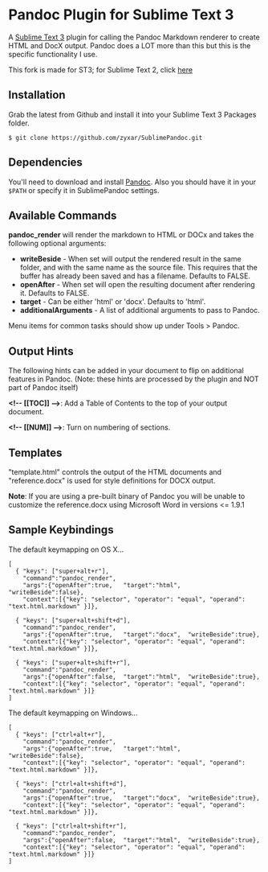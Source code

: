 # Pandoc Plugin for Sublime Text 3 #

A [Sublime Text 3](http://www.sublimetext.com/3) plugin for calling the Pandoc Markdown renderer to create HTML and DocX output.  Pandoc does a LOT more than this but this is the specific functionality I use.

This fork is made for ST3; for Sublime Text 2, click [here](https://github.com/jclement/SublimePandoc)

## Installation ##

Grab the latest from Github and install it into your Sublime Text 3 Packages folder.

~~~~~~~~~~~~~ {#mycode .sh}
$ git clone https://github.com/zyxar/SublimePandoc.git
~~~~~~~~~~~~~~~~~~~~~~

## Dependencies ##

You'll need to download and install [Pandoc].
Also you should have it in your `$PATH` or specify it in SublimePandoc settings.

## Available Commands ##

**pandoc_render** will render the markdown to HTML or DOCx and takes the following optional arguments:

*	**writeBeside** - When set will output the rendered result in the same folder, and with the same name as the source file.  This requires that the buffer has already been saved and has a filename.  Defaults to FALSE.
*	**openAfter** - When set will open the resulting document after rendering it.  Defaults to FALSE.
*	**target** - Can be either 'html' or 'docx'.  Defaults to 'html'.
* **additionalArguments** - A list of additional arguments to pass to Pandoc.

Menu items for common tasks should show up under Tools > Pandoc.

## Output Hints ##

The following hints can be added in your document to flip on additional features in Pandoc.  (Note: these hints are processed by the plugin and NOT part of Pandoc itself)

**\<!-- \[\[TOC]] -->**: Add a Table of Contents to the top of your output document.

**\<!-- \[\[NUM]] -->**: Turn on numbering of sections.

## Templates ##

"template.html" controls the output of the HTML documents and "reference.docx" is used for style definitions for DOCX output. 

**Note**:  If you are using a pre-built binary of Pandoc you will be unable to customize the reference.docx using Microsoft Word in versions <= 1.9.1

## Sample Keybindings ##

The default keymapping on OS X...

~~~~~ {#mycode .json .numberLines startFrom='0'}
[
  { "keys": ["super+alt+r"],     
    "command":"pandoc_render", 
    "args":{"openAfter":true,   "target":"html",  "writeBeside":false},
    "context":[{"key": "selector", "operator": "equal", "operand": "text.html.markdown" }]},

  { "keys": ["super+alt+shift+d"],   
    "command":"pandoc_render", 
    "args":{"openAfter":true,   "target":"docx",  "writeBeside":true},
    "context":[{"key": "selector", "operator": "equal", "operand": "text.html.markdown" }]},

  { "keys": ["super+alt+shift+r"],   
    "command":"pandoc_render", 
    "args":{"openAfter":false,  "target":"html",  "writeBeside":true},
    "context":[{"key": "selector", "operator": "equal", "operand": "text.html.markdown" }]}
]
~~~~~~~~~~~~~~~~~~~~~~~~~~~~~~~~~~~~~~

The default keymapping on Windows...

~~~~~ {#mycode .json .numberLines startFrom="100"}
[
  { "keys": ["ctrl+alt+r"],     
    "command":"pandoc_render", 
    "args":{"openAfter":true,   "target":"html",  "writeBeside":false},
    "context":[{"key": "selector", "operator": "equal", "operand": "text.html.markdown" }]},

  { "keys": ["ctrl+alt+shift+d"],   
    "command":"pandoc_render", 
    "args":{"openAfter":true,   "target":"docx",  "writeBeside":true},
    "context":[{"key": "selector", "operator": "equal", "operand": "text.html.markdown" }]},

  { "keys": ["ctrl+alt+shift+r"],   
    "command":"pandoc_render", 
    "args":{"openAfter":false,  "target":"html",  "writeBeside":true},
    "context":[{"key": "selector", "operator": "equal", "operand": "text.html.markdown" }]}
]
~~~~~~~~~~~~~~~~~~~~~~~~~~~~~~~~~~~~~~

[Pandoc]: http://johnmacfarlane.net/pandoc/
